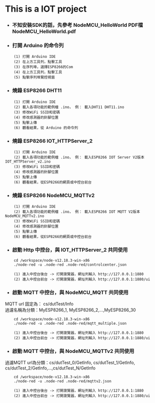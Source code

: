 # This is a IOT project

- ### 不知安裝SDK的話，先參考 NodeMCU_HelloWorld PDF檔 NodeMCU_HelloWorld.pdf

- ### 打開 Arduino 的命令列
```
    (1) 打開 Arduino IDE
    (2) 在上方工具列，點擊工具
    (3) 在序列埠，選擇ESP8266的Com
    (4) 在上方工具列，點擊工具
    (5) 點擊序列埠覽控視窗
```

- ### 燒錄 ESP8266 DHT11
```
    (1) 打開 Arduino IDE
    (2) 載入各項功能的範例檔 .ino， 例： 載入DHT11 DHT11.ino
    (3) 修改WiFi SSID和密碼
    (4) 修改感測器的針腳位置
    (5) 點擊上傳
    (6) 觀看結果，從 Arduino 的命令列
```

- ### 燒錄 ESP8266 IOT_HTTPServer_2
```
    (1) 打開 Arduino IDE
    (2) 載入各項功能的範例檔 .ino， 例： 載入ESP8266 IOT Server V2版本 IOT_HTTPServer_v2.ino
    (3) 修改WiFi SSID和密碼
    (4) 修改感測器的針腳位置
    (5) 點擊上傳
    (6) 觀看結果，從ESP8266的網頁或中控台前台
```

- ### 燒錄 ESP8266 NodeMCU_MQTTv2
```
    (1) 打開 Arduino IDE
    (2) 載入各項功能的範例檔 .ino， 例： 載入ESP8266 IOT MQTT V2版本 NodeMCU_MQTTv2.ino
    (3) 修改WiFi SSID和密碼
    (4) 修改感測器的針腳位置
    (5) 點擊上傳
    (6) 觀看結果，從ESP8266的網頁或中控台前台
```

- ### 啟動 Http 中控台，與 IOT_HTTPServer_2 共同使用
```
    cd /workspace/node-v12.18.3-win-x86
    ./node-red -u .node-red .node-red/controlcenter.json

    (1) 進入中控台後台 -> 打開瀏覽器，網址列輸入 http://127.0.0.1:1880
    (2) 進入中控台前台 -> 打開瀏覽器，網址列輸入 http://127.0.0.1:1880/ui
```

- ### 啟動 MQTT 中控台，與 NodeMCU_MQTT 共同使用
MQTT url 固定為： cs/dutTest/Info<br>
過濾名稱為分類：MyESP8266_1, MyESP8266_2,...,MyESP8266_30
```
    cd /workspace/node-v12.18.3-win-x86
    ./node-red -u .node-red .node-red/mqtt_multiple.json

    (1) 進入中控台後台 -> 打開瀏覽器，網址列輸入 http://127.0.0.1:1880
    (2) 進入中控台前台 -> 打開瀏覽器，網址列輸入 http://127.0.0.1:1880/ui
```

- ### 啟動 MQTT 中控台，與 NodeMCU_MQTTv2 共同使用
過濾MQTT url為分類：cs/dutTest_0/GetInfo, cs/dutTest_1/GetInfo, cs/dutTest_2/GetInfo,...,cs/dutTest_N/GetInfo
```
    cd /workspace/node-v12.18.3-win-x86
    ./node-red -u .node-red .node-red/mqttv2.json

    (1) 進入中控台後台 -> 打開瀏覽器，網址列輸入 http://127.0.0.1:1880
    (2) 進入中控台前台 -> 打開瀏覽器，網址列輸入 http://127.0.0.1:1880/ui
```

